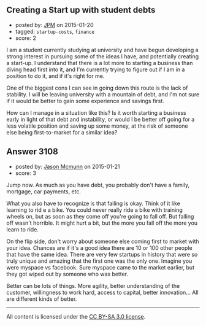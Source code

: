 ## Creating a Start up with student debts

- posted by: [JPM](https://stackexchange.com/users/5523828/jpm) on 2015-01-20
- tagged: `startup-costs`, `finance`
- score: 2

I am a student currently studying at university and have begun developing a strong interest in pursuing some of the ideas I have, and potentially creating a start-up. I understand that there is a lot more to starting a business than diving head first into it, and I'm currently trying to figure out if I am in a position to do it, and if it's right for me.

One of the biggest cons I can see in going down this route is the lack of stability. I will be leaving university with a mountain of debt, and I'm not sure if it would be better to gain some experience and savings first.

How can I manage in a situation like this? Is it worth starting a business early in light of that debt and instability, or would I be better off going for a less volatile position and saving up some money, at the risk of someone else being first-to-market for a similar idea?


## Answer 3108

- posted by: [Jason Mcmunn](https://stackexchange.com/users/5429346/jason-mcmunn) on 2015-01-21
- score: 3

Jump now. As much as you have debt, you probably don't have a family, mortgage, car payments, etc.

What you also have to recognize is that failing is okay.  Think of it like learning to rid e a bike. You could never really ride a bike with training wheels on, but as soon as they come off you're going to fall off.  But falling off wasn't horrible. It might hurt a bit, but the more you fall off the more you learn to ride.

On the flip side, don't worry about someone else coming first to market with your idea.  Chances are if it's a good idea there are 10 or 100 other people that have the same idea.  There are very few startups in history that were so truly unique and amazing that the first one was the only one.  Imagine you were myspace vs facebook.  Sure myspace came to the market earlier, but they got wiped out by someone who was better.

Better can be lots of things.  More agility, better understanding of the customer, willingness to work hard, access to capital, better innovation... All are different kinds of better.



---

All content is licensed under the [CC BY-SA 3.0 license](https://creativecommons.org/licenses/by-sa/3.0/).
